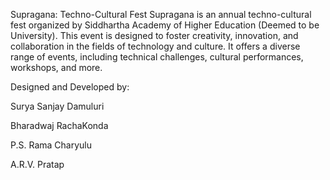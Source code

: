Supragana: Techno-Cultural Fest Supragana is an annual techno-cultural fest organized by Siddhartha Academy of Higher Education (Deemed to be University). This event is designed to foster creativity, innovation, and collaboration in the fields of technology and culture. It offers a diverse range of events, including technical challenges, cultural performances, workshops, and more.

Designed and Developed by:

Surya Sanjay Damuluri

Bharadwaj RachaKonda

P.S. Rama Charyulu

A.R.V. Pratap
